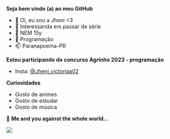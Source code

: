 **Seja bem vindo (a) ao meu GitHub**

- 👋  Oi, eu sou a Jheni <3
- 👀  Interessanda em passar de série
- 🌱  NEM 15y 
- 💞️  Programação 
- 📫  Paranapoema-PR

 **Estou participando do concurso Agrinho 2023 - programação**

- Insta: [@Jheni_victoriaa02](https://www.instagram.com/jheni_victoriaa02/?next=%2F)


 **Curiosidades**

- Gosto de animes
- Gosto de estudar
- Gosto de música

💞️ **Me and you against the whole world...**

![](https://media.tenor.com/_8Q6Wt_5lIIAAAAC/zero-two-smile.gif)


